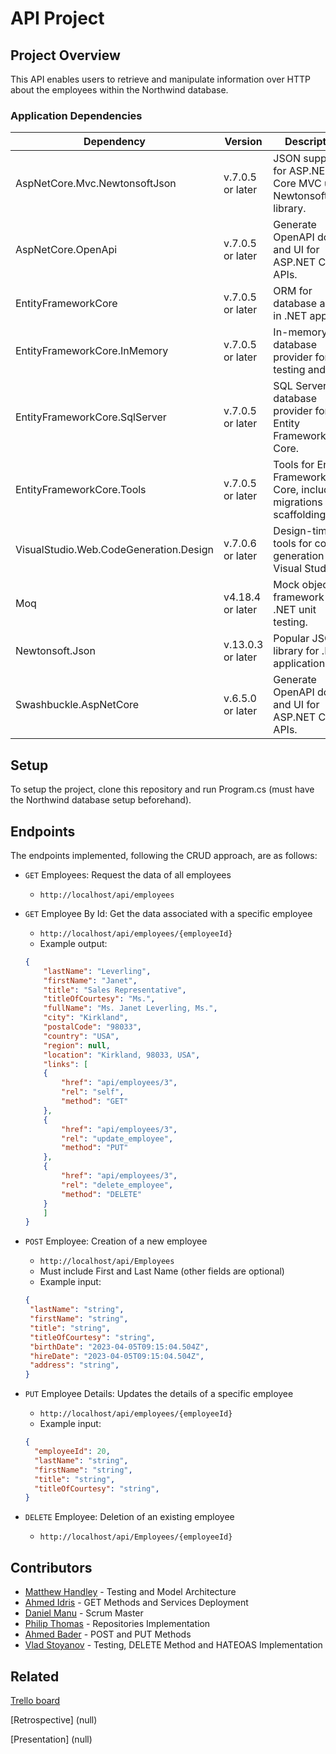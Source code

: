 
# API Project

## Project Overview
This API enables users to retrieve and manipulate information over HTTP about the employees within the Northwind database.

### Application Dependencies

| Dependency | Version         | Description                        | Docs                                                              |
| ---------- | ----------- | ----------------------- | -------- |
| AspNetCore.Mvc.NewtonsoftJson        | v.7.0.5 or later | JSON support for ASP.NET Core MVC using Newtonsoft.Json library.     | https://www.nuget.org/packages/Microsoft.AspNetCore.Mvc.NewtonsoftJson/ |
| AspNetCore.OpenApi     | v.7.0.5 or later | Generate OpenAPI docs and UI for ASP.NET Core APIs.        | https://www.nuget.org/packages/Microsoft.AspNetCore.OpenApi/                              |
| EntityFrameworkCore    | v.7.0.5 or later | ORM for database access in .NET apps.          | https://www.nuget.org/packages/Microsoft.EntityFrameworkCore                             |
| EntityFrameworkCore.InMemory       | v.7.0.5  or later | In-memory database provider for testing and dev.      | https://www.nuget.org/packages/Microsoft.EntityFrameworkCore.InMemory            |
| EntityFrameworkCore.SqlServer  | v.7.0.5  or later | SQL Server database provider for Entity Framework Core.                 | https://www.nuget.org/packages/Microsoft.EntityFrameworkCore.SqlServer          |                                    |
| EntityFrameworkCore.Tools        | v.7.0.5 or later | Tools for Entity Framework Core, including migrations and scaffolding.     | https://www.nuget.org/packages/Microsoft.EntityFrameworkCore.Tools |
| VisualStudio.Web.CodeGeneration.Design     | v.7.0.6 or later | Design-time tools for code generation in Visual Studio.        | https://www.nuget.org/packages/Microsoft.VisualStudio.Web.CodeGeneration.Design/       |
| Moq         | v4.18.4  or later | Mock object framework for .NET unit testing.      | https://www.nuget.org/packages/Moq        |
| Newtonsoft.Json    | v.13.0.3 or later | Popular JSON library for .NET applications.          | https://www.nuget.org/packages/Newtonsoft.Json/                             |
| Swashbuckle.AspNetCore       | v.6.5.0  or later | Generate OpenAPI docs and UI for ASP.NET Core APIs.      | https://www.nuget.org/packages/Swashbuckle.AspNetCore            |

## Setup

To setup the project, clone this repository and run Program.cs (must have the Northwind database setup beforehand).

## Endpoints
The endpoints implemented, following the CRUD approach, are as follows:

- `GET` Employees: Request the data of all employees
	* `http://localhost/api/employees`
- `GET` Employee By Id: Get the data associated with a specific employee
	* `http://localhost/api/employees/{employeeId}`
	* Example output:
	```JSON
	{
	    "lastName": "Leverling",
	    "firstName": "Janet",
	    "title": "Sales Representative",
	    "titleOfCourtesy": "Ms.",
	    "fullName": "Ms. Janet Leverling, Ms.",
	    "city": "Kirkland",
	    "postalCode": "98033",
	    "country": "USA",
	    "region": null,
	    "location": "Kirkland, 98033, USA",
	    "links": [
		{
		    "href": "api/employees/3",
		    "rel": "self",
		    "method": "GET"
		},
		{
		    "href": "api/employees/3",
		    "rel": "update_employee",
		    "method": "PUT"
		},
		{
		    "href": "api/employees/3",
		    "rel": "delete_employee",
		    "method": "DELETE"
		}
	    ]
	}
	```
	
- `POST` Employee: Creation of a new employee
	* `http://localhost/api/Employees`
	* Must include First and Last Name (other fields are optional)
	* Example input:
	 ```JSON
	{
	  "lastName": "string",
	  "firstName": "string",
	  "title": "string",
	  "titleOfCourtesy": "string",
	  "birthDate": "2023-04-05T09:15:04.504Z",
	  "hireDate": "2023-04-05T09:15:04.504Z",
	  "address": "string",
	} 
	```

- `PUT` Employee Details: Updates the details of a specific employee
	* `http://localhost/api/employees/{employeeId}`
	* Example input:
	```JSON
	{
      "employeeId": 20,
      "lastName": "string",
      "firstName": "string",
      "title": "string",
      "titleOfCourtesy": "string",
	}
	```
	
- `DELETE` Employee: Deletion of an existing employee
	* `http://localhost/api/Employees/{employeeId}`
	
	
## Contributors

 - [Matthew Handley](https://github.com/MHandley10) - Testing and Model Architecture
 - [Ahmed Idris](https://github.com/coffeeandcodee) - GET Methods and Services Deployment
 - [Daniel Manu](https://github.com/DanielManuM) - Scrum Master
 - [Philip Thomas](https://github.com/philipthomas6w) - Repositories Implementation
 - [Ahmed Bader](https://github.com/AhmedBader97) - POST and PUT Methods
 - [Vlad Stoyanov](https://github.com/VladStoyanovADP) - Testing, DELETE Method and HATEOAS Implementation

## Related


[Trello board](https://trello.com/b/qw9za4x1/apiproject)

[Retrospective] (null)

[Presentation] (null)
